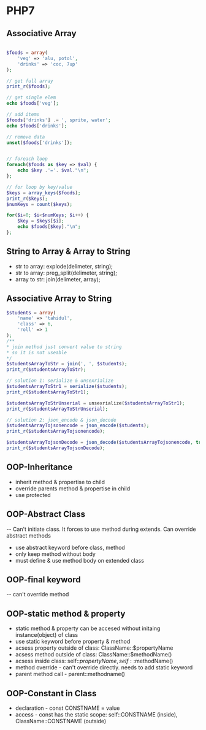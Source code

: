 # PHP7

## Associative Array
``` php

$foods = array(
    'veg' => 'alu, potol',  
    'drinks' => 'coc, 7up'
);

// get full array
print_r($foods);

// get single elem
echo $foods['veg'];

// add items
$foods['drinks'] .= ', sprite, water';
echo $foods['drinks'];

// remove data
unset($foods['drinks']);


// foreach loop
foreach($foods as $key => $val) {
    echo $key .'='. $val."\n";
};

// for loop by key/value
$keys = array_keys($foods);
print_r($keys);
$numKeys = count($keys);

for($i=0; $i<$numKeys; $i++) {
    $key = $keys[$i];
    echo $foods[$key]."\n";
};
```

## String to Array & Array to String
* str to array: explode(delimeter, string);
* str to array: preg_split(delimeter, string);
* array to str: join(delimeter, array);

## Associative Array to String
``` PHP
$students = array(
    'name' => 'tahidul',
    'class' => 6,
    'roll' => 1
);
/**
* join method just convert value to string
* so it is not useable
*/
$studentsArrayToStr = join(', ', $students);
print_r($studentsArrayToStr);

// solution 1: serialize & unsexrialize
$studentsArrayToStr1 = serialize($students);
print_r($studentsArrayToStr1);

$studentsArrayToStrUnserial = unsexrialize($studentsArrayToStr1);
print_r($studentsArrayToStrUnserial);

// solution 2: json_encode & json_decode
$studentsArrayTojsonencode = json_encode($students);
print_r($studentsArrayTojsonencode);

$studentsArrayTojsonDecode = json_decode($studentsArrayTojsonencode, true);
print_r($studentsArrayTojsonDecode);
```

## OOP-Inheritance
* inherit method & propertise to child
* override parents method & propertise in child
* use protected

## OOP-Abstract Class
-- Can't initiate class. It forces to use method during extends. Can override abstract methods
* use abstract keyword before class, method
* only keep method without body
* must define & use method body on extended class

## OOP-final keyword
-- can't override method
## OOP-static method & property
* static method & property can be accesed without initaing instance(object) of class
* use static keyword before property & method
* acsess property outside of class: ClassName::$propertyName
* acsess method outside of class: ClassName::$methodName()
* acsess inside class: self::$propertyName, self::$methodName()
* method override - can't override directly. needs to add static keyword
* parent method call - parent::methodname()
## OOP-Constant in Class
* declaration - const CONSTNAME = value
* access - const has the static scope: self::CONSTNAME (inside), ClassName::CONSTNAME (outside)
